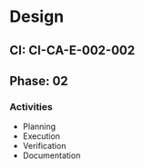 # Design

## CI: CI-CA-E-002-002
## Phase: 02

### Activities
- Planning
- Execution
- Verification
- Documentation
